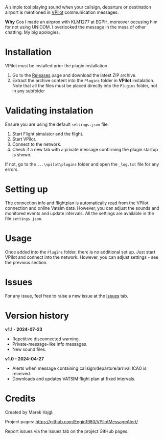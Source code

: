 A simple tool playing sound when your callsign, departure or destination airport is mentioned in [VPilot](https://vpilot.rosscarlson.dev/) communication messages.

**Why** Cos I made an airprox with KLM1277 at EGPH, moreover occusing him for not using UNICOM. I overlooked the message in the mess of other chatting. My big apologies.

# Installation

VPilot must be installed prior the plugin installation.

1. Go to the [Releases](https://github.com/Engin1980/VPilotMessageAlert/releases) page and download the latest ZIP archive.
2. Extract the archive content into the `Plugins` folder in __VPilot__ instalation. Note that all the files must be placed directly into the `Plugins` folder, not in any subfolder

# Validating instalation
Ensure you are using the default `settings.json` file.

1. Start Flight simulator and the flight.
2. Start VPilot.
3. Connect to the network.
4. Check if a new tab with a private message confirming the plugin startup is shown.

If not, go to the `...\vpilot\plugins` folder and open the `_log.txt` file for any errors.

# Setting up
The connection info and flightplan is automatically read from the VPilot connection and online Vatsim data. However, you can adjust the sounds and monitored events and update intervals. All the settings are available in the file `settings.json`.

# Usage
Once added into the `Plugins` folder, there is no additional set up. Just start VPilot and connect into the network. However, you can adjust settings - see the previous section.

# Issues

For any issue, feel free to raise a new issue at the [Issues](https://github.com/Engin1980/fs2020-com-to-vpilot-volume/issues) tab.

# Version history

**v1.1 - 2024-07-23**
* Repetitive disconnected warning.
* Private-message-like info messages.
* New sound files.

**v1.0 - 2024-04-27**
* Alerts when message containing callsign/departure/arrival ICAO is received.
* Downloads and updates VATSIM flight plan at fixed intervals.


# Credits

Created by Marek Vajgl.

Project pages: https://github.com/Engin1980/VPilotMessageAlert/

Report issues via the Issues tab on the project GitHub pages.

